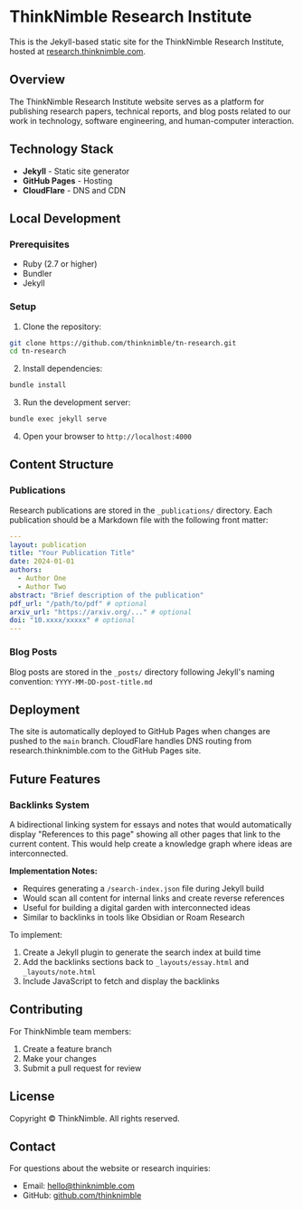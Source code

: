 # ThinkNimble Research Institute

This is the Jekyll-based static site for the ThinkNimble Research Institute, hosted at [research.thinknimble.com](https://research.thinknimble.com).

## Overview

The ThinkNimble Research Institute website serves as a platform for publishing research papers, technical reports, and blog posts related to our work in technology, software engineering, and human-computer interaction.

## Technology Stack

- **Jekyll** - Static site generator
- **GitHub Pages** - Hosting
- **CloudFlare** - DNS and CDN

## Local Development

### Prerequisites

- Ruby (2.7 or higher)
- Bundler
- Jekyll

### Setup

1. Clone the repository:

```bash
git clone https://github.com/thinknimble/tn-research.git
cd tn-research
```

2. Install dependencies:

```bash
bundle install
```

3. Run the development server:

```bash
bundle exec jekyll serve
```

4. Open your browser to `http://localhost:4000`

## Content Structure

### Publications

Research publications are stored in the `_publications/` directory. Each publication should be a Markdown file with the following front matter:

```yaml
---
layout: publication
title: "Your Publication Title"
date: 2024-01-01
authors:
  - Author One
  - Author Two
abstract: "Brief description of the publication"
pdf_url: "/path/to/pdf" # optional
arxiv_url: "https://arxiv.org/..." # optional
doi: "10.xxxx/xxxxx" # optional
---
```

### Blog Posts

Blog posts are stored in the `_posts/` directory following Jekyll's naming convention:
`YYYY-MM-DD-post-title.md`

## Deployment

The site is automatically deployed to GitHub Pages when changes are pushed to the `main` branch. CloudFlare handles DNS routing from research.thinknimble.com to the GitHub Pages site.

## Future Features

### Backlinks System

A bidirectional linking system for essays and notes that would automatically display "References to this page" showing all other pages that link to the current content. This would help create a knowledge graph where ideas are interconnected.

**Implementation Notes:**

- Requires generating a `/search-index.json` file during Jekyll build
- Would scan all content for internal links and create reverse references
- Useful for building a digital garden with interconnected ideas
- Similar to backlinks in tools like Obsidian or Roam Research

To implement:

1. Create a Jekyll plugin to generate the search index at build time
2. Add the backlinks sections back to `_layouts/essay.html` and `_layouts/note.html`
3. Include JavaScript to fetch and display the backlinks

## Contributing

For ThinkNimble team members:

1. Create a feature branch
2. Make your changes
3. Submit a pull request for review

## License

Copyright © ThinkNimble. All rights reserved.

## Contact

For questions about the website or research inquiries:

- Email: hello@thinknimble.com
- GitHub: [github.com/thinknimble](https://github.com/thinknimble)
